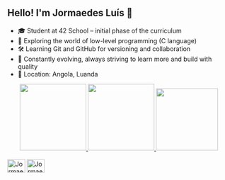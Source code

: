 ## Hello! I'm Jormaedes Luís 👋


- 🎓 Student at 42 School – initial phase of the curriculum
- 🚀 Exploring the world of low-level programming (C language)
- 🛠️ Learning Git and GitHub for versioning and collaboration
- 🌱 Constantly evolving, always striving to learn more and build with quality
- 📍 Location: Angola, Luanda

<div align="center">
  <a href="https://github.com/Jormaedes">
  <img height="150em" src="https://github-readme-stats.vercel.app/api?username=jormaedes&theme=github_dark&show_icons=true"/>
  <img height="150em" src="https://github-readme-stats.vercel.app/api/top-langs/?username=jormaedes&theme=github_dark&hide_progress=donut-vertical"/>
  <a href="https://github.com/jormaedes/juniortrainersheet"> <img height="140em" src="https://github-readme-stats.vercel.app/api/pin/?username=jormaedes&repo=juniortrainersheet&theme=github_dark" /></a>
</div>

<div style="display: inline_block"><br> 
  <img align="center" alt="Jormaedes-Python" height="30" width="40" src="https://cdn.jsdelivr.net/gh/devicons/devicon/icons/c/c-original.svg">
  <img align="center" alt="Jormaedes-Cpp" height="30" width="40" src="https://cdn.jsdelivr.net/gh/devicons/devicon/icons/cplusplus/cplusplus-original.svg" />
   
##
